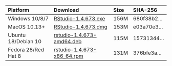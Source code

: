 
| Platform            | Download                                                                                                                                                              | Size | SHA-256                                                                                                              |
| :------------------ | :-------------------------------------------------------------------------------------------------------------------------------------------------------------------- | :--- | :------------------------------------------------------------------------------------------------------------------- |
| Windows 10/8/7      | <a href="https://s3.amazonaws.com/rstudio-ide-build/desktop/windows/RStudio-1.4.673.exe"><i class="fa fa-download"></i> RStudio-1.4.673.exe</a>                       | 156M | <span class="sha256" data-sha256="680f38b28864ecd920686fab4dcb25de53845aebc0e2816985b575d04205f15d">680f38b2…</span> |
| MacOS 10.13+        | <a href="https://s3.amazonaws.com/rstudio-ide-build/desktop/macos/RStudio-1.4.673.dmg"><i class="fa fa-download"></i> RStudio-1.4.673.dmg</a>                         | 153M | <span class="sha256" data-sha256="e03a70e3f57c90a90f6e84c038a877f9b09bb1b76c4d9ed2e2d080f2f57ec37e">e03a70e3…</span> |
| Ubuntu 18/Debian 10 | <a href="https://s3.amazonaws.com/rstudio-ide-build/desktop/bionic/amd64/rstudio-1.4.673-amd64.deb"><i class="fa fa-download"></i> rstudio-1.4.673-amd64.deb</a>      | 115M | <span class="sha256" data-sha256="15731344cb2efbc4eb2ddfa3f7887b8614ba367c06b63a319aff2584d7cb2e94">15731344…</span> |
| Fedora 28/Red Hat 8 | <a href="https://s3.amazonaws.com/rstudio-ide-build/desktop/centos8/x86_64/rstudio-1.4.673-x86_64.rpm"><i class="fa fa-download"></i> rstudio-1.4.673-x86\_64.rpm</a> | 131M | <span class="sha256" data-sha256="376bfe3a9d08e11f3d742646bc234f43c23d0a0690a516fd47ebff7b2729dac3">376bfe3a…</span> |
